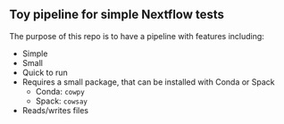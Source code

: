 ## Toy pipeline for simple Nextflow tests

The purpose of this repo is to have a pipeline with features including:
* Simple
* Small
* Quick to run
* Requires a small package, that can be installed with Conda or Spack
  * Conda: `cowpy`
  * Spack: `cowsay`
* Reads/writes files


